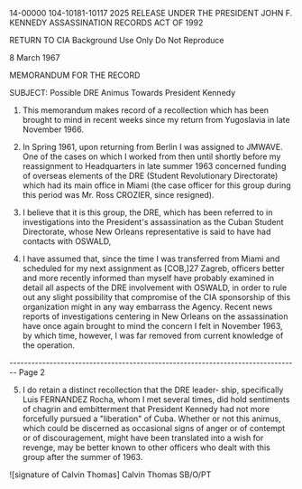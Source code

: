 14-00000
104-10181-10117
2025 RELEASE UNDER THE PRESIDENT JOHN F. KENNEDY ASSASSINATION RECORDS ACT OF 1992

RETURN TO CIA
Background Use Only
Do Not Reproduce

8 March 1967

MEMORANDUM FOR THE RECORD

SUBJECT: Possible DRE Animus Towards President Kennedy

1.  This memorandum makes record of a recollection which has been brought to mind in recent weeks since my return from Yugoslavia in late November 1966.

2.  In Spring 1961, upon returning from Berlin I was assigned to JMWAVE. One of the cases on which I worked from then until shortly before my reassignment to Headquarters in late summer 1963 concerned funding of overseas elements of the DRE (Student Revolutionary Directorate) which had its main office in Miami (the case officer for this group during this period was Mr. Ross CROZIER, since resigned).

3.  I believe that it is this group, the DRE, which has been referred to in investigations into the President's assassination as the Cuban Student Directorate, whose New Orleans representative is said to have had contacts with OSWALD,

4.  I have assumed that, since the time I was transferred from Miami and scheduled for my next assignment as [COB,]27 Zagreb, officers better and more recently informed than myself have probably examined in detail all aspects of the DRE involvement with OSWALD, in order to rule out any slight possibility that compromise of the CIA sponsorship of this organization might in any way embarrass the Agency. Recent news reports of investigations centering in New Orleans on the assassination have once again brought to mind the concern I felt in November 1963, by which time, however, I was far removed from current knowledge of the operation.


-------------------------------------------------------------------------------- Page 2

5. I do retain a distinct recollection that the DRE leader-
   ship, specifically Luis FERNANDEZ Rocha, whom I met several times, did hold sentiments of chagrin and embitterment that President Kennedy had not more forcefully pursued a "liberation" of Cuba. Whether or not this animus, which could be discerned as occasional signs of anger or of contempt or of discouragement, might have been translated into a wish for revenge, may be better known to other officers who dealt with this group after the summer of 1963.

![signature of Calvin Thomas]
Calvin Thomas
SB/O/PT
